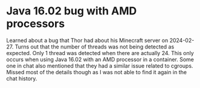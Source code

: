 # Java 16.02 bug with AMD processors

Learned about a bug that Thor had about his Minecraft server on 2024-02-27. Turns out that the number of threads was not being detected as expected. Only 1 thread was detected when there are actually 24. This only occurs when using Java 16.02 with an AMD processor in a container. Some one in chat also mentioned that they had a similar issue related to cgroups. Missed most of the details though as I was not able to find it again in the chat history.
